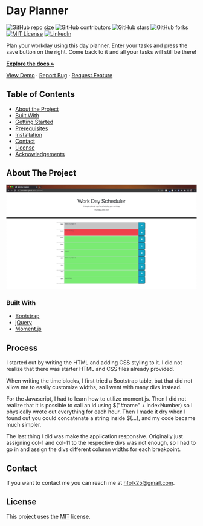# Day Planner
<!--- These are examples. See https://shields.io for others or to customize this set of shields. You might want to include dependencies, project status and licence info here --->
![GitHub repo size](https://img.shields.io/github/repo-size/hannahfolk/day-planner)
![GitHub contributors](https://img.shields.io/github/contributors/hannahfolk/day-planner)
![GitHub stars](https://img.shields.io/github/stars/hannahfolk/day-planner?style=social)
![GitHub forks](https://img.shields.io/github/forks/hannahfolk/day-planner?style=social)
[![MIT License][license-shield]][license-url]
[![LinkedIn][linkedin-shield]][linkedin-url]
    
Plan your workday using this day planner. Enter your tasks and press the save button on the right. Come back to it and all your tasks will still be there!
    
<a href="https://github.com/hannahfolk/day-planner"><strong>Explore the docs »</strong></a>
    
<a href="https://hannahfolk/github.io/day-planner">View Demo</a>
·
<a href="https://github.com/hannahfolk/day-planner/issues">Report Bug</a>
·
<a href="https://github.com/hannahfolk/day-planner/issues">Request Feature</a>
    
<!-- TABLE OF CONTENTS -->
## Table of Contents
    
* [About the Project](#about-the-project)
* [Built With](#built-with)
* [Getting Started](#getting-started)
* [Prerequisites](#prerequisites)
* [Installation](#installation)
* [Contact](#contact)
* [License](#license)
* [Acknowledgements](#acknowledgements)
    
<!-- ABOUT THE PROJECT -->
## About The Project
    
[![Product Name Screen Shot][product-screenshot]](https://hannahfolk.github.io/day-planner/)
    
    
### Built With
    
* [Bootstrap](https://getbootstrap.com/)
* [jQuery](https://jquery.com/)
* [Moment.js](https://momentjs.com/)
    
## Process
    
I started out by writing the HTML and adding CSS styling to it. I did not realize that there was starter HTML and CSS files already provided.

When writing the time blocks, I first tried a Bootstrap table, but that did not allow me to easily customize widths, so I went with many divs instead.

For the Javascript, I had to learn how to utilize moment.js. Then I did not realize that it is possible to call an id using $("#name" + indexNumber) so I physically wrote out everything for each hour. Then I made it dry when I found out you could concatenate a string inside $(...), and my code became much simpler.

The last thing I did was make the application responsive. Originally just assigning col-1 and col-11 to the respective divs was not enough, so I had to go in and assign the divs different column widths for each breakpoint.
    
    
## Contact
    
If you want to contact me you can reach me at [hfolk25@gmail.com](hfolk25@gmail.com).
    
    
## License
<!--- If you're not sure which open license to use see https://choosealicense.com/--->
        
This project uses the [MIT][license-url] license.
    
    
<!-- MARKDOWN LINKS & IMAGES -->
<!-- https://www.markdownguide.org/basic-syntax/#reference-style-links -->
[repo-size-shield]: https://img.shields.io/github/repo-size/hannahfolk/day-planner
[contributors-shield]: https://img.shields.io/github/contributors/hannahfolk/day-planner
[contributors-url]: https://github.com/hannahfolk/day-planner/graphs/contributors
[forks-shield]: https://img.shields.io/github/forks/hannahfolk/day-planner
[forks-url]: https://github.com/hannahfolk/day-planner/network/members
[stars-shield]: https://img.shields.io/github/stars/hannahfolk/day-planner?style=social
[stars-url]: https://github.com/hannahfolk/day-planner/stargazers
[issues-shield]: https://img.shields.io/github/issues/hannahfolk/day-planner
[issues-url]: https://github.com/hannahfolk/day-planner/issues
[license-shield]: https://img.shields.io/github/license/hannahfolk/day-planner?style=flat-square
[license-url]: https://github.com/hannahfolk/day-planner/blob/master/LICENSE.txt
[linkedin-shield]: https://img.shields.io/badge/-LinkedIn-black.svg?&logo=linkedin&colorB=555
[linkedin-url]: https://linkedin.com/in/hannahfolk
[product-screenshot]: images/day-planner-screenshot.png